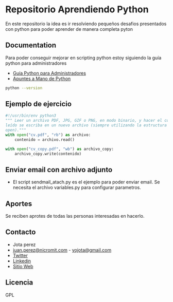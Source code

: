 # Repositorio Aprendiendo Python

En este repositorio la idea es ir resolviendo pequeños desafios presentados con python para poder aprender de manera
completa pyton

## Documentation

Para poder conseguir mejorar en scripting python estoy siguiendo la guía python para administradores
 * [Guía Python para Administradores](https://python.eugeniabahit.com/curso-python-linux-sysadmin)
 * [Apuntes a Mano de Python](https://drive.google.com/file/d/12_1yUhaGeoH7wLGqrHiSx987FMdqM_Mv/view)

```bash
python --version
```

## Ejemplo de ejercicio

```python
#!/usr/bin/env python3
""" Leer un archivo PDF, JPG, GIF o PNG, en modo binario, y hacer el contenido
leído se escriba en un nuevo archivo (siempre utilizando la estructura with y
open)."""
with open("cv.pdf", "rb") as archivo:
    contenido = archivo.read()

with open("cv_copy.pdf", "wb") as archivo_copy:
    archivo_copy.write(contenido)
```

## Enviar email con archivo adjunto

* El script sendmail_atach.py es el ejemplo para poder enviar email. Se necesita el archivo variables.py para configurar parametros.
## Aportes
Se reciben aprotes de todas las personas interesadas en hacerlo.

## Contacto

* Jota perez
* juan.perez@nicromit.com - yojota@gmail.com
* [Twitter](https://twitter.com/yojota)
* [Linkedin](https://www.linkedin.com/in/juan-francisco-perez-b0759632/)
* [Sitio Web](yojota.com.ar)

## Licencia
GPL 